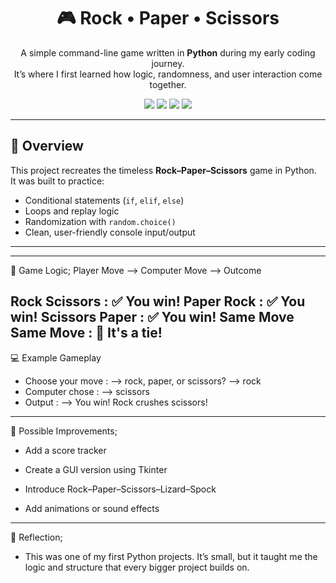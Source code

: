 <h1 align="center">🎮 Rock • Paper • Scissors</h1>

<p align="center">
  A simple command-line game written in <b>Python</b> during my early coding journey.<br>
  It’s where I first learned how logic, randomness, and user interaction come together.
</p>

<p align="center">
  <img src="https://img.shields.io/badge/Python-3.10+-3776AB?logo=python&logoColor=white" />
  <img src="https://img.shields.io/badge/Project-Type%3A%20Console%20Game-blueviolet" />
  <img src="https://img.shields.io/badge/Status-Learning%20Project-success" />
  <img src="https://img.shields.io/github/license/<your-username>/rock-paper-scissors?color=lightgrey" />
</p>

---

## 📘 Overview

This project recreates the timeless **Rock–Paper–Scissors** game in Python.  
It was built to practice:
- Conditional statements (`if`, `elif`, `else`)
- Loops and replay logic
- Randomization with `random.choice()`
- Clean, user-friendly console input/output

---

--------------------
🧩 Game Logic;
Player Move	--> Computer Move  --> 	Outcome

Rock	Scissors	    :     ✅ You win!
Paper	Rock	        :     ✅ You win!
Scissors	Paper	    :     ✅ You win!
Same Move	Same Move	:     🤝 It's a tie!
--------------------
💻 Example Gameplay

- Choose your move  :    --> rock, paper, or scissors? --> rock
- Computer chose    :    --> scissors
- Output            :    --> You win! Rock crushes scissors!
--------------------
🚀 Possible Improvements;

- Add a score tracker

- Create a GUI version using Tkinter

- Introduce Rock–Paper–Scissors–Lizard–Spock

- Add animations or sound effects
--------------------
🧠 Reflection;

- This was one of my first Python projects.
  It’s small, but it taught me the logic and structure that every bigger project builds on.
